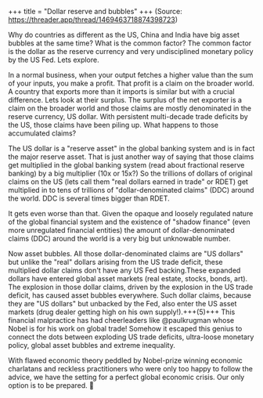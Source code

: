 +++
title = "Dollar reserve and bubbles"
+++
(Source: https://threader.app/thread/1469463718874398723)

Why do countries as different as the US, China and India have big asset bubbles at the same time? What is the common factor? The common factor is the dollar as the reserve currency and very undisciplined monetary policy by the US Fed. Lets explore.

In a normal business, when your output fetches a higher value than the sum of your inputs, you make a profit. That profit is a claim on the broader world. A country that exports more than it imports is similar but with a crucial difference. Lets look at their surplus. The surplus of the net exporter is a claim on the broader world and those claims are mostly denominated in the reserve currency, US dollar. With persistent multi-decade trade deficits by the US, those claims have been piling up. What happens to those accumulated claims? 

The US dollar is a "reserve asset" in the global banking system and is in fact the major reserve asset. That is just another way of saying that those claims get multiplied in the global banking system (read about fractional reserve banking) by a big multiplier (10x or 15x?) So the trillions of dollars of original claims on the US (lets call them "real dollars earned in trade" or RDET) get multiplied in to tens of trillions of "dollar-denominated claims" (DDC) around the world. DDC is several times bigger than RDET. 

It gets even worse than that. Given the opaque and loosely regulated nature of the global financial system and the existence of "shadow finance" (even more unregulated financial entities) the amount of dollar-denominated claims (DDC) around the world is a very big but unknowable number. 

Now asset bubbles. All those dollar-denominated claims are "US dollars" but unlike the "real" dollars arising from the US trade deficit, these multiplied dollar claims don't have any US Fed backing.These expanded dollars have entered global asset markets (real estate, stocks, bonds, art). The explosion in those dollar claims, driven by the explosion in the US trade deficit, has caused asset bubbles everywhere. Such dollar claims, because they are "US dollars" but unbacked by the Fed, also enter the US asset markets (drug dealer getting high on his own supply!).+++(5)+++ This financial malpractice has had cheerleaders like @paulkrugman whose Nobel is for his work on global trade! Somehow it escaped this genius to connect the dots between exploding US trade deficits, ultra-loose monetary policy, global asset bubbles and extreme inequality. 

With flawed economic theory peddled by Nobel-prize winning economic charlatans and reckless practitioners who were only too happy to follow the advice, we have the setting for a perfect global economic crisis. Our only option is to be prepared. 🙏